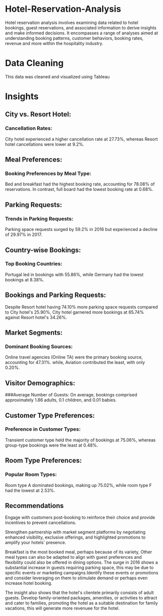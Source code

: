 # Hotel-Reservation-Analysis
Hotel reservation analysis involves examining data related to hotel bookings, guest reservations, and associated information to derive insights and make informed decisions. 
It encompasses a range of analyses aimed at understanding booking patterns, customer behaviors, booking rates, revenue and more within the hospitality industry.

# Data Cleaning

This data was cleaned and visualized using Tableau

# Insights

## City vs. Resort Hotel:
### Cancellation Rates:
City hotel experienced a higher cancellation rate at 27.73%, whereas Resort hotel cancellations were lower at 9.2%.

## Meal Preferences:
### Booking Preferences by Meal Type:

Bed and breakfast had the highest booking rate, accounting for 78.08% of reservations. In contrast, full board had the lowest booking rate at 0.68%.

## Parking Requests:
### Trends in Parking Requests:

Parking space requests surged by 59.2% in 2016 but experienced a decline of 29.97% in 2017.

## Country-wise Bookings:
### Top Booking Countries:
Portugal led in bookings with 55.86%, while Germany had the lowest bookings at 8.38%.

## Bookings and Parking Requests:

Despite Resort hotel having 74.10% more parking space requests compared to City hotel's 25.90%, City hotel garnered more bookings at 65.74% against Resort hotel's 34.26%.

## Market Segments:
### Dominant Booking Sources:
Online travel agencies (Online TA) were the primary booking source, accounting for 47.31%. while, Aviation contributed the least, with only 0.20%.

## Visitor Demographics:
###Average Number of Guests:
On average, bookings comprised approximately 1.86 adults, 0.1 children, and 0.01 babies.

## Customer Type Preferences:
### Preference in Customer Types:
Transient customer type held the majority of bookings at 75.06%, whereas group-type bookings were the least at 0.48%.

## Room Type Preferences:
### Popular Room Types:
Room type A dominated bookings, making up 75.02%, while room type F had the lowest at 2.53%.

## Recommendations

Engage with customers post-booking to reinforce their choice and provide incentives to prevent cancellations.

Strengthen partnership with market segment platforms by negotiating enhanced visibility, exclusive offerings, and highlighted promotions to amplify your hotels' presence.

Breakfast is the most booked meal, perhaps because of its variety, Other meal types can also be adapted to align with guest preferences and flexibility could also be offered in dining options.
The surge in 2016 shows a substantial increase in guests requiring parking space, this may be  due to specific events or marketing campaigns.Identify these events or promotions and consider leveraging on them to stimulate demand or perhaps even increase hotel booking.

The insight also shows that the hotel's clientele primarily consists of adult guests. Develop family-oriented packages, amenities, or activities to attract and cater to families, promoting the hotel as a suitable destination for family vacations, this will generate more revenuee for the hotel.




















